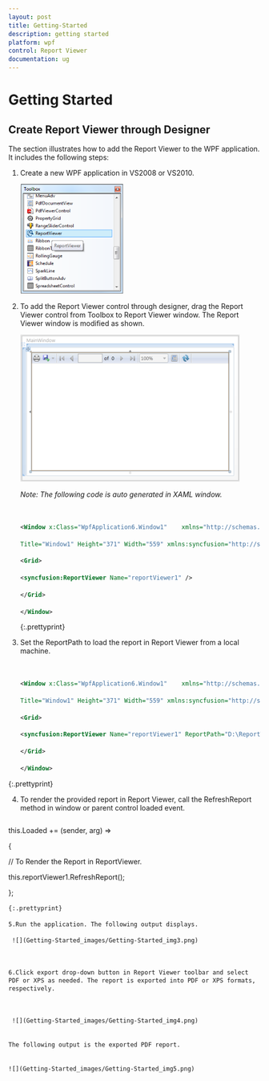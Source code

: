 ```yaml
---
layout: post
title: Getting-Started
description: getting started
platform: wpf
control: Report Viewer
documentation: ug
---
```


# Getting Started

## Create Report Viewer through Designer

The section illustrates how to add the Report Viewer to the WPF application. It includes the following steps:

1. Create a new WPF application in VS2008 or VS2010.



   ![](Getting-Started_images/Getting-Started_img1.png)





2. To add the Report Viewer control through designer, drag the Report Viewer control from Toolbox to Report Viewer window. The Report Viewer window is modified as shown.



   ![](Getting-Started_images/Getting-Started_img2.png)



   _Note: The following code is auto generated in XAML window._

   ~~~xml

   
   <Window x:Class="WpfApplication6.Window1"    xmlns="http://schemas.microsoft.com/winfx/2006/xaml/presentation" xmlns:x="http://schemas.microsoft.com/winfx/2006/xaml"

   Title="Window1" Height="371" Width="559" xmlns:syncfusion="http://schemas.syncfusion.com/wpf">

   <Grid>

   <syncfusion:ReportViewer Name="reportViewer1" />

   </Grid>

   </Window> 

   ~~~
   {:.prettyprint}

3. Set the ReportPath to load the report in Report Viewer from a local machine.

   ~~~xml
	
	
   <Window x:Class="WpfApplication6.Window1"    xmlns="http://schemas.microsoft.com/winfx/2006/xaml/presentation" xmlns:x="http://schemas.microsoft.com/winfx/2006/xaml"
    
   Title="Window1" Height="371" Width="559" xmlns:syncfusion="http://schemas.syncfusion.com/wpf">
    
   <Grid>
    
   <syncfusion:ReportViewer Name="reportViewer1" ReportPath="D:\ReportTemplate\Invoice.rdl"/>
   
   </Grid>

   </Window> 
   
   ~~~
  {:.prettyprint}

4. To render the provided report in Report Viewer, call the RefreshReport method in window or parent control loaded event.
   
   ~~~ js
   
  this.Loaded += (sender, arg) =>
   
  {
   
  // To Render the Report in ReportViewer.
   
  this.reportViewer1.RefreshReport();
   
  };
   
  ~~~
 {:.prettyprint}
   
5.Run the application. The following output displays.

   ![](Getting-Started_images/Getting-Started_img3.png)



6.Click export drop-down button in Report Viewer toolbar and select PDF or XPS as needed. The report is exported into PDF or XPS formats, respectively.



   ![](Getting-Started_images/Getting-Started_img4.png)


The following output is the exported PDF report.

 
![](Getting-Started_images/Getting-Started_img5.png)



